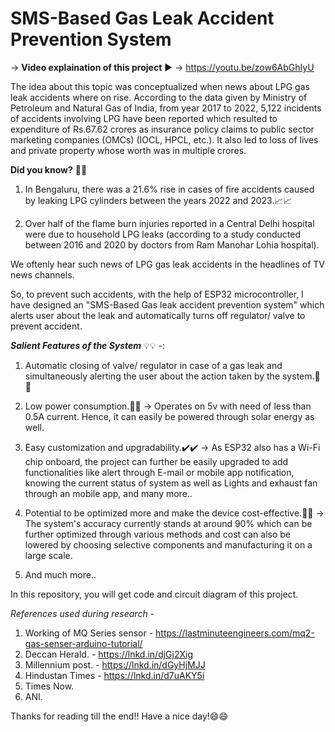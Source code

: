 # SMS-Based Gas Leak Accident Prevention System

 -> **Video explaination of this project** ▶️ ->   https://youtu.be/zow6AbGhIyU 
 
 The idea about this topic was conceptualized when news about LPG gas leak accidents where on rise. According to 
the data given by Ministry of Petroleum and Natural Gas of India, from year 2017 to 2022, 5,122 incidents of 
accidents involving LPG have been reported which resulted to expenditure of Rs.67.62 crores as insurance policy 
claims to public sector marketing companies (OMCs) (IOCL, HPCL, etc.). It also led to loss of lives and private property 
whose worth was in multiple crores.

**Did you know?** 🤔🤔

1) In Bengaluru, there was a 21.6% rise in cases of fire accidents caused by leaking LPG cylinders between the years 2022 and 2023.📈📈
   
2) Over half of the flame burn injuries reported in a Central Delhi hospital were due to household LPG leaks (according to a study conducted between 2016 and 2020 by doctors from Ram Manohar Lohia hospital).

We oftenly hear such news of LPG gas leak accidents in the headlines of TV news channels. 

So, to prevent such accidents, with the help of ESP32 microcontroller, I have designed an "SMS-Based Gas leak accident prevention system" which alerts user about the leak and automatically turns off regulator/ valve to prevent accident.

***Salient Features of the System*** 💡💡 -: 

1) Automatic closing of valve/ regulator in case of a gas leak and simultaneously alerting the user about the action taken by the system.🤝🤝

2) Low power consumption.🌱🌱
-> Operates on 5v with need of less than 0.5A current. Hence, it can easily be powered through solar energy as well.

3) Easy customization and upgradability.✔️✔️
-> As ESP32 also has a Wi-Fi chip onboard, the project can further be easily upgraded to add functionalities like alert through E-mail or mobile app notification, knowing the current status of system as well as Lights and exhaust fan through an mobile app, and many more..

4) Potential to be optimized more and make the device cost-effective.🚅🚅
-> The system's accuracy currently stands at around 90% which can be further optimized through various methods and cost can also be lowered by choosing selective components and manufacturing it on a large scale.

5) And much more..

In this repository, you will get code and circuit diagram of this project.

*References used during research* - 
 1) Working of MQ Series sensor - https://lastminuteengineers.com/mq2-gas-senser-arduino-tutorial/
 2) Deccan Herald. - https://lnkd.in/djGj2Xig
 3) Millennium post. - https://lnkd.in/dGyHjMJJ
 4) Hindustan Times - https://lnkd.in/d7uAKY5i
 5) Times Now.
 6) ANI.

Thanks for reading till the end!! Have a nice day!😄😄
